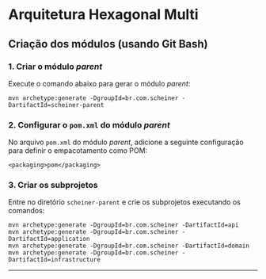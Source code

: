 
# Arquitetura Hexagonal Multi

## Criação dos módulos (usando Git Bash)

### 1. Criar o módulo *parent*

Execute o comando abaixo para gerar o módulo *parent*:

    mvn archetype:generate -DgroupId=br.com.scheiner -DartifactId=scheiner-parent

### 2. Configurar o `pom.xml` do módulo *parent*

No arquivo `pom.xml` do módulo *parent*, adicione a seguinte configuração para definir o empacotamento como POM:

    <packaging>pom</packaging>

### 3. Criar os subprojetos

Entre no diretório `scheiner-parent` e crie os subprojetos executando os comandos:

    mvn archetype:generate -DgroupId=br.com.scheiner -DartifactId=api
    mvn archetype:generate -DgroupId=br.com.scheiner -DartifactId=application
    mvn archetype:generate -DgroupId=br.com.scheiner -DartifactId=domain
    mvn archetype:generate -DgroupId=br.com.scheiner -DartifactId=infrastructure

---
